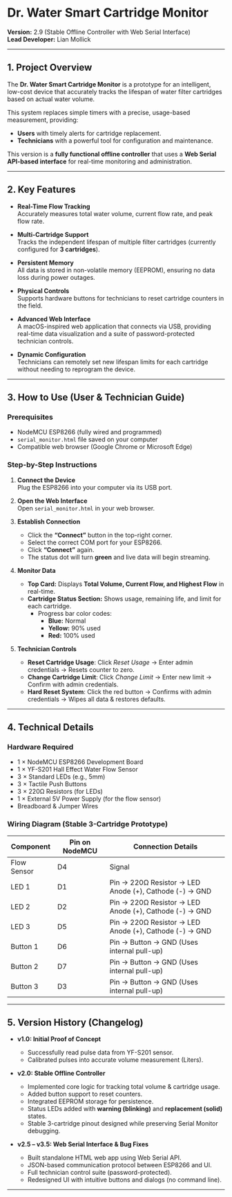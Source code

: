 # Dr. Water Smart Cartridge Monitor  
**Version:** 2.9 (Stable Offline Controller with Web Serial Interface)  
**Lead Developer:** Lian Mollick  

---

## 1. Project Overview  
The **Dr. Water Smart Cartridge Monitor** is a prototype for an intelligent, low-cost device that accurately tracks the lifespan of water filter cartridges based on actual water volume.  

This system replaces simple timers with a precise, usage-based measurement, providing:  
- **Users** with timely alerts for cartridge replacement.  
- **Technicians** with a powerful tool for configuration and maintenance.  

This version is a **fully functional offline controller** that uses a **Web Serial API-based interface** for real-time monitoring and administration.  

---

## 2. Key Features  

- **Real-Time Flow Tracking**  
  Accurately measures total water volume, current flow rate, and peak flow rate.  

- **Multi-Cartridge Support**  
  Tracks the independent lifespan of multiple filter cartridges (currently configured for **3 cartridges**).  

- **Persistent Memory**  
  All data is stored in non-volatile memory (EEPROM), ensuring no data loss during power outages.  

- **Physical Controls**  
  Supports hardware buttons for technicians to reset cartridge counters in the field.  

- **Advanced Web Interface**  
  A macOS-inspired web application that connects via USB, providing real-time data visualization and a suite of password-protected technician controls.  

- **Dynamic Configuration**  
  Technicians can remotely set new lifespan limits for each cartridge without needing to reprogram the device.  

---

## 3. How to Use (User & Technician Guide)  

### Prerequisites  
- NodeMCU ESP8266 (fully wired and programmed)  
- `serial_monitor.html` file saved on your computer  
- Compatible web browser (Google Chrome or Microsoft Edge)  

### Step-by-Step Instructions  

1. **Connect the Device**  
   Plug the ESP8266 into your computer via its USB port.  

2. **Open the Web Interface**  
   Open `serial_monitor.html` in your web browser.  

3. **Establish Connection**  
   - Click the **“Connect”** button in the top-right corner.  
   - Select the correct COM port for your ESP8266.  
   - Click **“Connect”** again.  
   - The status dot will turn **green** and live data will begin streaming.  

4. **Monitor Data**  
   - **Top Card:** Displays **Total Volume, Current Flow, and Highest Flow** in real-time.  
   - **Cartridge Status Section:** Shows usage, remaining life, and limit for each cartridge.  
     - Progress bar color codes:  
       - **Blue:** Normal  
       - **Yellow:** 90% used  
       - **Red:** 100% used  

5. **Technician Controls**  
   - **Reset Cartridge Usage**: Click *Reset Usage* → Enter admin credentials → Resets counter to zero.  
   - **Change Cartridge Limit**: Click *Change Limit* → Enter new limit → Confirm with admin credentials.  
   - **Hard Reset System**: Click the red button → Confirms with admin credentials → Wipes all data & restores defaults.  

---

## 4. Technical Details  

### Hardware Required  
- 1 × NodeMCU ESP8266 Development Board  
- 1 × YF-S201 Hall Effect Water Flow Sensor  
- 3 × Standard LEDs (e.g., 5mm)  
- 3 × Tactile Push Buttons  
- 3 × 220Ω Resistors (for LEDs)  
- 1 × External 5V Power Supply (for the flow sensor)  
- Breadboard & Jumper Wires  

### Wiring Diagram (Stable 3-Cartridge Prototype)  

| Component         | Pin on NodeMCU | Connection Details                                                |
|-------------------|----------------|-------------------------------------------------------------------|
| Flow Sensor       | D4             | Signal                                                            |
| LED 1             | D1             | Pin → 220Ω Resistor → LED Anode (+), Cathode (-) → GND            |
| LED 2             | D2             | Pin → 220Ω Resistor → LED Anode (+), Cathode (-) → GND            |
| LED 3             | D5             | Pin → 220Ω Resistor → LED Anode (+), Cathode (-) → GND            |
| Button 1          | D6             | Pin → Button → GND (Uses internal pull-up)                        |
| Button 2          | D7             | Pin → Button → GND (Uses internal pull-up)                        |
| Button 3          | D3             | Pin → Button → GND (Uses internal pull-up)                        |

---

## 5. Version History (Changelog)  

- **v1.0: Initial Proof of Concept**  
  - Successfully read pulse data from YF-S201 sensor.  
  - Calibrated pulses into accurate volume measurement (Liters).  

- **v2.0: Stable Offline Controller**  
  - Implemented core logic for tracking total volume & cartridge usage.  
  - Added button support to reset counters.  
  - Integrated EEPROM storage for persistence.  
  - Status LEDs added with **warning (blinking)** and **replacement (solid)** states.  
  - Stable 3-cartridge pinout designed while preserving Serial Monitor debugging.  

- **v2.5 – v3.5: Web Serial Interface & Bug Fixes**  
  - Built standalone HTML web app using Web Serial API.  
  - JSON-based communication protocol between ESP8266 and UI.  
  - Full technician control suite (password-protected).  
  - Redesigned UI with intuitive buttons and dialogs (no command line).  

---
